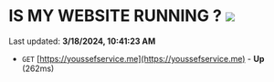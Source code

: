 # IS MY WEBSITE RUNNING ? [![](https://img.shields.io/static/v1?label=Sponsor&message=%E2%9D%A4&logo=GitHub&color=%23fe8e86)](https://github.com/sponsors/<username>)

Last updated: **3/18/2024, 10:41:23 AM**

- `GET` [https://youssefservice.me](https://youssefservice.me) - **Up** (262ms)

